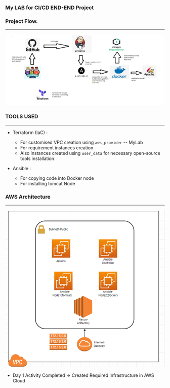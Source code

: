 ###             My LAB for CI/CD END-END Project

### Project Flow. 
------------------

![preview](Terraform/Images/image2.png)

### TOOLS USED
----------------

* Terraform (IaC) :
     
  * For customised VPC creation using `aws_provider` -- MyLab
  * For requirement instances creation
  * Also instances created using `user_data` for necessary open-source tools installation.

* Ansible :
  
  * For copying code into Docker node
  * For installing tomcat Node
  
### AWS Architecture ###
--------------------
![preview](Terraform/Images/image1.png)


* Day 1 Activity Completed => Created Required Infrastructure in AWS Cloud

